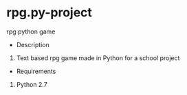 # rpg.py-project
rpg python game
- Description
1. Text based rpg game made in Python for a school project
- Requirements
1. Python 2.7

